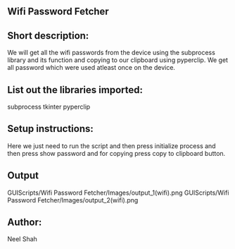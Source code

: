 ## Wifi Password Fetcher

## Short description:
We will get all the wifi passwords from the device using the subprocess library and its function and copying to our clipboard using pyperclip.
We get all password which were used atleast once on the device.

## List out the libraries imported:
subprocess
tkinter
pyperclip

## Setup instructions:
Here we just need to run the script and then press initialize process and then  press show password and for copying press copy to clipboard button.

## Output
GUIScripts/Wifi Password Fetcher/Images/output_1(wifi).png
GUIScripts/Wifi Password Fetcher/Images/output_2(wifi).png


## Author:
Neel Shah
